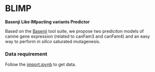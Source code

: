 # BLIMP
**Basenji Like IMpacting variants Predictor**


Based on the [Basenji](https://github.com/calico/basenji) tool suite, we propose two prediciton models of canine gene expression (related to canFam3 and canFam4) and an easy way to perform *in silico* saturated mutagenesis.


### Data requirement
Follow the [import.ipynb](https://github.com/ckergal/BLIMP/blob/main/import.ipynb) to get data.


